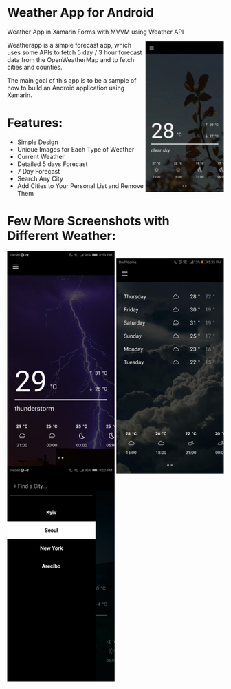 # Weather App for Android
Weather App in Xamarin Forms with MVVM using Weather API

<img src="WeatherApp/screenshots/animation.gif" align="right" height="350px"/>

Weatherapp is a simple forecast app, which uses some APIs to fetch 5 day / 3 hour forecast data
from the OpenWeatherMap and to fetch cities and counties.

The main goal of this app is to be a sample of how to build 
an Android application using Xamarin.

# Features:

- Simple Design
- Unique Images for Each Type of Weather
- Current Weather
- Detailed 5 days Forecast
- 7 Day Forecast
- Search Any City
- Add Cities to Your Personal List and Remove Them

# Few More Screenshots with Different Weather:
  ⠀⠀⠀⠀⠀⠀⠀⠀⠀⠀<img src="WeatherApp/screenshots/1.jpg" align="left" height="500px"/>
<img src="WeatherApp/screenshots/3.jpg" align="right" height="500px"/>
<img src="WeatherApp/screenshots/2.jpg" align="center" height="500px"/>
